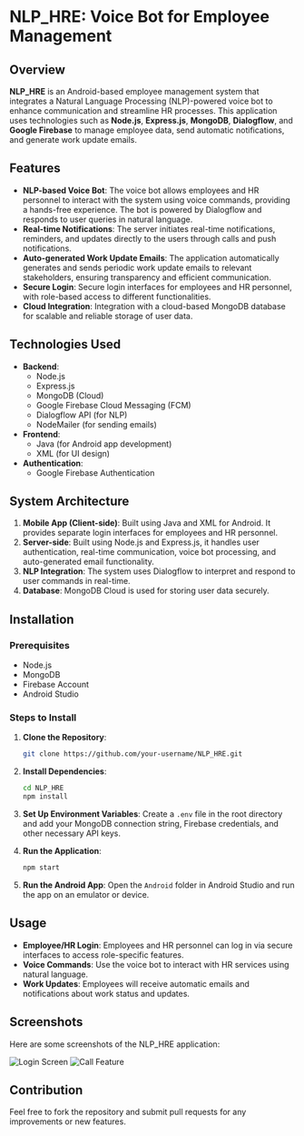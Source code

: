 # NLP_HRE: Voice Bot for Employee Management

## Overview

**NLP_HRE** is an Android-based employee management system that integrates a Natural Language Processing (NLP)-powered voice bot to enhance communication and streamline HR processes. This application uses technologies such as **Node.js**, **Express.js**, **MongoDB**, **Dialogflow**, and **Google Firebase** to manage employee data, send automatic notifications, and generate work update emails.

## Features

* **NLP-based Voice Bot**: The voice bot allows employees and HR personnel to interact with the system using voice commands, providing a hands-free experience. The bot is powered by Dialogflow and responds to user queries in natural language.
* **Real-time Notifications**: The server initiates real-time notifications, reminders, and updates directly to the users through calls and push notifications.
* **Auto-generated Work Update Emails**: The application automatically generates and sends periodic work update emails to relevant stakeholders, ensuring transparency and efficient communication.
* **Secure Login**: Secure login interfaces for employees and HR personnel, with role-based access to different functionalities.
* **Cloud Integration**: Integration with a cloud-based MongoDB database for scalable and reliable storage of user data.

## Technologies Used

* **Backend**:
   * Node.js
   * Express.js
   * MongoDB (Cloud)
   * Google Firebase Cloud Messaging (FCM)
   * Dialogflow API (for NLP)
   * NodeMailer (for sending emails)
* **Frontend**:
   * Java (for Android app development)
   * XML (for UI design)
* **Authentication**:
   * Google Firebase Authentication

## System Architecture

1. **Mobile App (Client-side)**: Built using Java and XML for Android. It provides separate login interfaces for employees and HR personnel.
2. **Server-side**: Built using Node.js and Express.js, it handles user authentication, real-time communication, voice bot processing, and auto-generated email functionality.
3. **NLP Integration**: The system uses Dialogflow to interpret and respond to user commands in real-time.
4. **Database**: MongoDB Cloud is used for storing user data securely.

## Installation

### Prerequisites

* Node.js
* MongoDB
* Firebase Account
* Android Studio

### Steps to Install

1. **Clone the Repository**:
   ```bash
   git clone https://github.com/your-username/NLP_HRE.git
   ```

2. **Install Dependencies**:
   ```bash
   cd NLP_HRE
   npm install
   ```

3. **Set Up Environment Variables**: Create a `.env` file in the root directory and add your MongoDB connection string, Firebase credentials, and other necessary API keys.

4. **Run the Application**:
   ```bash
   npm start
   ```

5. **Run the Android App**: Open the `Android` folder in Android Studio and run the app on an emulator or device.

## Usage

* **Employee/HR Login**: Employees and HR personnel can log in via secure interfaces to access role-specific features.
* **Voice Commands**: Use the voice bot to interact with HR services using natural language.
* **Work Updates**: Employees will receive automatic emails and notifications about work status and updates.

## Screenshots

Here are some screenshots of the NLP_HRE application:

![Login Screen](./public/login.png)
![Call Feature](./public/call.png)

## Contribution

Feel free to fork the repository and submit pull requests for any improvements or new features.
